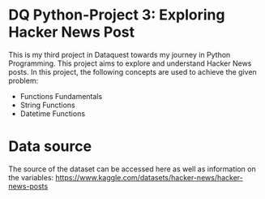 # DQ Python-Project 3: Exploring Hacker News Post
This is my third project in Dataquest towards my journey in Python Programming. This project aims to explore and understand Hacker News posts. In this project, the following concepts are used to achieve the given problem:
- Functions Fundamentals
- String Functions
- Datetime Functions

# Data source

The source of the dataset can be accessed here as well as information on the variables: https://www.kaggle.com/datasets/hacker-news/hacker-news-posts
